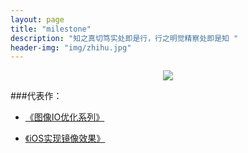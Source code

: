 ```yaml
---
layout: page
title: "milestone"
description: "知之真切笃实处即是行，行之明觉精察处即是知 "
header-img: "img/zhihu.jpg"
---
```



<center>
    <p><img src="http://7xlfkx.com1.z0.glb.clouddn.com/white2.jpg" align="center"></p>
</center>


###代表作：


- [《图像IO优化系列》](http://nscoder.cloud/blog/2017/09/21/image-io-question(1)/)

- [《iOS实现镜像效果》](http://nscoder.cloud/blog/2017/09/19/how-to-use-careplicatorlayer/)
